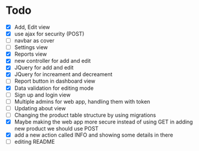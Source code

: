 # Todo

-   [x] Add, Edit view
-   [x] use ajax for security (POST)
-   [ ] navbar as cover
-   [ ] Settings view
-   [x] Reports view
-   [x] new controller for add and edit
-   [x] JQuery for add and edit
-   [x] JQuery for increament and decreament
-   [ ] Report button in dashboard view
-   [x] Data validation for editing mode
-   [ ] Sign up and login view
-   [ ] Multiple admins for web app, handling them with token
-   [ ] Updating about view
-   [ ] Changing the product table structure by using migrations
-   [x] Maybe making the web app more secure instead of using GET in adding new product we should use POST
-   [x] add a new action called INFO and showing some details in there
-   [ ] editing README
